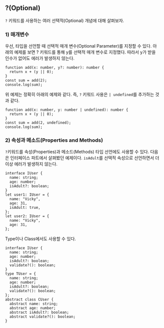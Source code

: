## ?(Optional)

`?` 키워드를 사용하는 여러 선택적(Optional) 개념에 대해 살펴보자.

### 1) 매개변수

우선, 타입을 선언할 때 선택적 매개 변수(Optional Parameter)를 지정할 수 있다.
아래의 예제를 보면 ? 키워드를 통해 y를 선택적 매개 변수로 지정했다.
따라서 y가 받을 인수가 없어도 에러가 발생하지 않는다.

```tsx
function add(x: number, y?: number): number {
  return x + (y || 0);
}
const sum = add(2);
console.log(sum);
```

위 예제는 정확히 아래의 예제와 같다. 즉, `?` 키워드 사용은 `| undefined`를 추가하는 것과 같다.

```tsx
function add(x: number, y: number | undefined): number {
  return x + (y || 0);
}
const sum = add(2, undefined);
console.log(sum);
```

### 2) 속성과 메소드(Properties and Methods)

`?`키워드를 속성(Properties)과 메소드(Methods) 타입 선언에도 사용할 수 있다. 다음은 인터페이스 파트에서 살펴봤던 예제이다. `isAdult`를 선택적 속성으로 선언하면서 더 이상 에러가 발생하지 않는다.

```tsx
interface IUser {
  name: string;
  age: number;
  isAdult?: boolean;
}
let user1: IUser = {
  name: "Vicky",
  age: 31,
  isAdult: true,
};
let user2: IUser = {
  name: "Vicky",
  age: 31,
};
```

Type이나 Class에서도 사용할 수 있다.

```tsx
interface IUser {
  name: string;
  age: number;
  isAdult?: boolean;
  validate?(): boolean;
}
type TUser = {
  name: string;
  age: number;
  isAdult?: boolean;
  validate?(): boolean;
};
abstract class CUser {
  abstract name: string;
  abstract age: number;
  abstract isAdult?: boolean;
  abstract validate?(): boolean;
}
```
